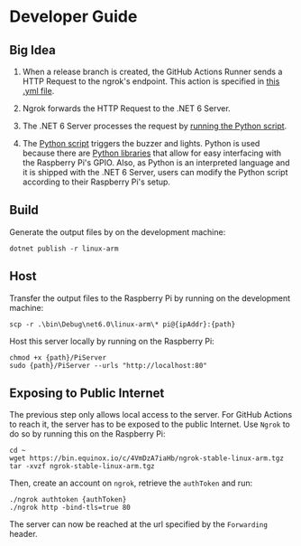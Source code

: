 # Developer Guide

## Big Idea

1. When a release branch is created, the GitHub Actions Runner sends a HTTP Request to the ngrok's endpoint. This action is specified in [this .yml file](https://github.com/Zhiyuan-Amos/ReleaseBranchTester/blob/main/.github/workflows/release_branch.yml).

1. Ngrok forwards the HTTP Request to the .NET 6 Server.

1. The .NET 6 Server processes the request by [running the Python script](https://github.com/Zhiyuan-Amos/PiServer/blob/main/Program.cs#L6-L20).

1. The [Python script](https://github.com/Zhiyuan-Amos/PiServer/blob/main/pi.py) triggers the buzzer and lights. Python is used because there are [Python libraries](https://github.com/Zhiyuan-Amos/PiServer/blob/main/pi.py#L1) that allow for easy interfacing with the Raspberry Pi's GPIO. Also, as Python is an interpreted language and it is shipped with the .NET 6 Server, users can modify the Python script according to their Raspberry Pi's setup.

## Build

Generate the output files by on the development machine:

```
dotnet publish -r linux-arm
```

## Host

Transfer the output files to the Raspberry Pi by running on the development machine:

```
scp -r .\bin\Debug\net6.0\linux-arm\* pi@{ipAddr}:{path}
```

Host this server locally by running on the Raspberry Pi:

```
chmod +x {path}/PiServer
sudo {path}/PiServer --urls "http://localhost:80"
```

## Exposing to Public Internet

The previous step only allows local access to the server. For GitHub Actions to reach it, the server has to be exposed to the public Internet. Use `Ngrok` to do so by running this on the Raspberry Pi:

```
cd ~
wget https://bin.equinox.io/c/4VmDzA7iaHb/ngrok-stable-linux-arm.tgz
tar -xvzf ngrok-stable-linux-arm.tgz
```

Then, create an account on `ngrok`, retrieve the `authToken` and run:

```
./ngrok authtoken {authToken}
./ngrok http -bind-tls=true 80
```

The server can now be reached at the url specified by the `Forwarding` header.
